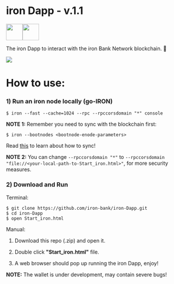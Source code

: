 # iron Dapp - v.1.1

<img src="https://png.icons8.com/color/40/000000/code-file.png" height="45"><img src="https://png.icons8.com/color/40/000000/imac.png" height="45">

The iron Dapp to interact with the iron Bank Network blockchain. 🚀

<img src="https://github.com/iron-bank/iron-Dapp/blob/master/iron_screen.png">

# How to use:

### 1) Run an iron node locally (go-IRON)
```
$ iron --fast --cache=1024 --rpc --rpccorsdomain "*" console
```
  **NOTE 1:** Remember you need to sync with the blockchain first:

```
$ iron --bootnodes <bootnode-enode-parameters>
```
Read [this](https://github.com/iron-bank/Documentation/blob/master/Building.md) to learn about how to sync!

  **NOTE 2:** You can change `--rpccorsdomain "*"`  to  `--rpccorsdomain "file://<your-local-path-to-Start_iron.html>"`, for more security measures.

### 2) Download and Run

Terminal:
```
$ git clone https://github.com/iron-bank/iron-Dapp.git
$ cd iron-Dapp
$ open Start_iron.html 
```

Manual:
1) Download this repo (.zip) and open it.

2) Double click <strong>"Start_iron.html"</strong> file.

3) A web browser should pop up running the iron Dapp, enjoy! 



**NOTE:** The wallet is under development,
may contain severe bugs! 
